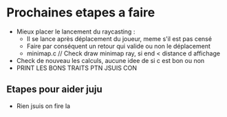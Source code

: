 # Prochaines etapes a faire

- Mieux placer le lancement du raycasting :
	- Il se lance après déplacement du joueur, meme s'il est pas censé
	- Faire par conséquent un retour qui valide ou non le déplacement
	- minimap.c // Check draw minimap ray, si end < distance d affichage
- Check de nouveau les calculs, aucune idee de si c est bon ou non
- PRINT LES BONS TRAITS PTN JSUIS CON


## Etapes pour aider juju
- Rien jsuis on fire la